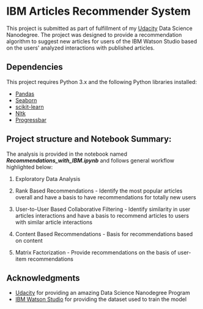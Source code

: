 # IBM Articles Recommender System
This project is submitted as part of fulfillment of my [Udacity](https://www.udacity.com/) Data Science Nanodegree. The project was designed to provide a recommendation algorithm to suggest new articles for users of the IBM Watson Studio based on the users' analyzed interactions with published articles.

##  Dependencies
This project requires Python 3.x and the following Python libraries installed:
* [Pandas](http://pandas.pydata.org)
* [Seaborn](https://seaborn.pydata.org/)
* [scikit-learn](http://scikit-learn.org/stable/)
* [Nltk](https://www.nltk.org/)
* [Progressbar](https://pypi.org/project/progressbar/)



## Project structure and Notebook Summary:

The analysis is provided in the notebook named ***Recommendations_with_IBM.ipynb*** and follows general workflow highlighted below:

1) Exploratory Data Analysis

2) Rank Based Recommendations - Identify the most popular articles overall and have a basis to have recommendations for totally new users

3) User-to-User Based Collaborative Filtering - Identify similarity in user articles interactions and have a basis to recommend articles to users with similar article interactions

4) Content Based Recommendations - Basis for recommendations based on content

5) Matrix Factorization - Provide recommendations on the basis of user-item recommendations


## Acknowledgments
 - [Udacity](https://www.udacity.com/) for providing an amazing Data Science Nanodegree Program
 - [IBM Watson Studio](https://www.ibm.com/cloud/watson-studio) for providing the dataset used to train the model

